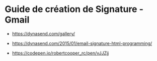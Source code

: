 # Guide de création de Signature - Gmail 

* https://dynasend.com/gallery/
* https://dynasend.com/2015/01/email-signature-html-programming/

* https://codepen.io/robertcooper_rc/pen/vJJZjj
